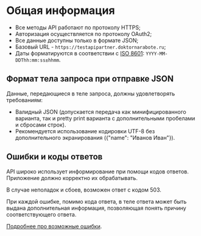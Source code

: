 # Общая информация

* Все методы API работают по протоколу HTTPS;
* Авторизация осуществляется по протоколу OAuth2;
* Все данные доступны только в формате JSON;
* Базовый URL - `https://testapipartner.doktornarabote.ru`;
* Даты форматируются в соответствии с [ISO 8601](https://en.wikipedia.org/wiki/ISO_8601): `YYYY-MM-DDThh:mm:ss±hhmm`.

## Формат тела запроса при отправке JSON

Данные, передающиеся в теле запроса, должны удовлетворять требованиям:
* Валидный JSON (допускается передача как минифицированного варианта, так и pretty print варианта с дополнительными пробелами и сбросами строк).
* Рекомендуется использование кодировки UTF-8 без дополнительного экранирования ({"name": "Иванов Иван"}).

## Ошибки и коды ответов

API широко использует информирование при помощи кодов ответов. Приложение должно корректно их обрабатывать.

В случае неполадок и сбоев, возможен ответ с кодом 503.

При каждой ошибке, помимо кода ответа, в теле ответа может быть выдана дополнительная информация, позволяющая понять причину соответствующего ответа.

[Подробнее про возможные ошибки](https://github.com/doktornarabote/telemedicine-partner-api/blob/master/docs/errors.md).
